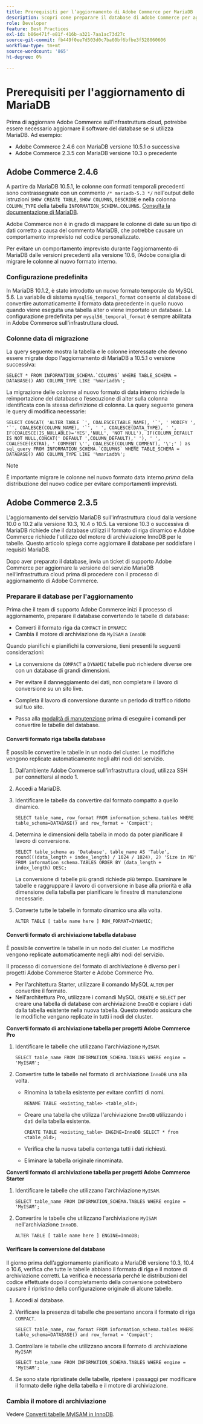 ```yaml
---
title: Prerequisiti per l’aggiornamento di Adobe Commerce per MariaDB
description: Scopri come preparare il database di Adobe Commerce per aggiornare MariaDB da una versione precedente.
role: Developer
feature: Best Practices
exl-id: b86e471f-e81f-416b-a321-7aa1ac73d27c
source-git-commit: fb449f0ee7d503d0c7ba60bf6bfbe3f528060606
workflow-type: tm+mt
source-wordcount: '865'
ht-degree: 0%

---
```



# Prerequisiti per l&#39;aggiornamento di MariaDB

Prima di aggiornare Adobe Commerce sull’infrastruttura cloud, potrebbe essere necessario aggiornare il software del database se si utilizza MariaDB. Ad esempio:

- Adobe Commerce 2.4.6 con MariaDB versione 10.5.1 o successiva
- Adobe Commerce 2.3.5 con MariaDB versione 10.3 o precedente

## Adobe Commerce 2.4.6

A partire da MariaDB 10.5.1, le colonne con formati temporali precedenti sono contrassegnate con un commento `/* mariadb-5.3 */` nell&#39;output delle istruzioni `SHOW CREATE TABLE`, `SHOW COLUMNS`, `DESCRIBE` e nella colonna `COLUMN_TYPE` della tabella `INFORMATION_SCHEMA.COLUMNS`. [Consulta la documentazione di MariaDB](https://mariadb.com/kb/en/datetime/#internal-format).

Adobe Commerce non è in grado di mappare le colonne di date su un tipo di dati corretto a causa del commento MariaDB, che potrebbe causare un comportamento imprevisto nel codice personalizzato.

Per evitare un comportamento imprevisto durante l’aggiornamento di MariaDB dalle versioni precedenti alla versione 10.6, l’Adobe consiglia di migrare le colonne al nuovo formato interno.

### Configurazione predefinita

In MariaDB 10.1.2, è stato introdotto un nuovo formato temporale da MySQL 5.6. La variabile di sistema `mysql56_temporal_format` consente al database di convertire automaticamente il formato data precedente in quello nuovo quando viene eseguita una tabella alter o viene importato un database. La configurazione predefinita per `mysql56_temporal_format` è sempre abilitata in Adobe Commerce sull&#39;infrastruttura cloud.

### Colonne data di migrazione

La query seguente mostra la tabella e le colonne interessate che devono essere migrate dopo l&#39;aggiornamento di MariaDB a 10.5.1 o versione successiva:

```mysql
SELECT * FROM INFORMATION_SCHEMA.`COLUMNS` WHERE TABLE_SCHEMA = DATABASE() AND COLUMN_TYPE LIKE '%mariadb%';
```

La migrazione delle colonne al nuovo formato di data interno richiede la reimportazione del database o l’esecuzione di alter sulla colonna identificata con la stessa definizione di colonna. La query seguente genera le query di modifica necessarie:

```mysql
SELECT CONCAT( 'ALTER TABLE `', COALESCE(TABLE_NAME), '`', ' MODIFY ', '`', COALESCE(COLUMN_NAME), '`', ' ', COALESCE(DATA_TYPE), ' ', IF(COALESCE(IS_NULLABLE)='YES','NULL', 'NOT NULL'), IF(COLUMN_DEFAULT IS NOT NULL,CONCAT(' DEFAULT ',COLUMN_DEFAULT),' '), ' ', COALESCE(EXTRA), ' COMMENT \'', COALESCE(COLUMN_COMMENT), '\';' ) as sql_query FROM INFORMATION_SCHEMA.`COLUMNS` WHERE TABLE_SCHEMA = DATABASE() AND COLUMN_TYPE LIKE '%mariadb%';
```

>[!NOTE]
>
>È importante migrare le colonne nel nuovo formato data interno _prima_ della distribuzione del nuovo codice per evitare comportamenti imprevisti.

## Adobe Commerce 2.3.5

L&#39;aggiornamento del servizio MariaDB sull&#39;infrastruttura cloud dalla versione 10.0 o 10.2 alla versione 10.3, 10.4 o 10.5. La versione 10.3 o successiva di MariaDB richiede che il database utilizzi il formato di riga dinamico e Adobe Commerce richiede l&#39;utilizzo del motore di archiviazione InnoDB per le tabelle. Questo articolo spiega come aggiornare il database per soddisfare i requisiti MariaDB.

Dopo aver preparato il database, invia un ticket di supporto Adobe Commerce per aggiornare la versione del servizio MariaDB nell’infrastruttura cloud prima di procedere con il processo di aggiornamento di Adobe Commerce.

### Preparare il database per l&#39;aggiornamento

Prima che il team di supporto Adobe Commerce inizi il processo di aggiornamento, preparare il database convertendo le tabelle di database:

- Converti il formato riga da `COMPACT` in `DYNAMIC`
- Cambia il motore di archiviazione da `MyISAM` a `InnoDB`

Quando pianifichi e pianifichi la conversione, tieni presenti le seguenti considerazioni:

- La conversione da `COMPACT` a `DYNAMIC` tabelle può richiedere diverse ore con un database di grandi dimensioni.

- Per evitare il danneggiamento dei dati, non completare il lavoro di conversione su un sito live.

- Completa il lavoro di conversione durante un periodo di traffico ridotto sul tuo sito.

- Passa alla [modalità di manutenzione](../../../installation/tutorials/maintenance-mode.md) prima di eseguire i comandi per convertire le tabelle del database.

#### Converti formato riga tabella database

È possibile convertire le tabelle in un nodo del cluster. Le modifiche vengono replicate automaticamente negli altri nodi del servizio.

1. Dall’ambiente Adobe Commerce sull’infrastruttura cloud, utilizza SSH per connettersi al nodo 1.

1. Accedi a MariaDB.

1. Identificare le tabelle da convertire dal formato compatto a quello dinamico.

   ```mysql
   SELECT table_name, row_format FROM information_schema.tables WHERE table_schema=DATABASE() and row_format = 'Compact';
   ```

1. Determina le dimensioni della tabella in modo da poter pianificare il lavoro di conversione.

   ```mysql
   SELECT table_schema as 'Database', table_name AS 'Table', round(((data_length + index_length) / 1024 / 1024), 2) 'Size in MB' FROM information_schema.TABLES ORDER BY (data_length + index_length) DESC;
   ```

   La conversione di tabelle più grandi richiede più tempo. Esaminare le tabelle e raggruppare il lavoro di conversione in base alla priorità e alla dimensione della tabella per pianificare le finestre di manutenzione necessarie.

1. Converte tutte le tabelle in formato dinamico una alla volta.

   ```mysql
   ALTER TABLE [ table name here ] ROW_FORMAT=DYNAMIC;
   ```

#### Converti formato di archiviazione tabella database

È possibile convertire le tabelle in un nodo del cluster. Le modifiche vengono replicate automaticamente negli altri nodi del servizio.

Il processo di conversione del formato di archiviazione è diverso per i progetti Adobe Commerce Starter e Adobe Commerce Pro.

- Per l&#39;architettura Starter, utilizzare il comando MySQL `ALTER` per convertire il formato.
- Nell&#39;architettura Pro, utilizzare i comandi MySQL `CREATE` e `SELECT` per creare una tabella di database con archiviazione `InnoDB` e copiare i dati dalla tabella esistente nella nuova tabella. Questo metodo assicura che le modifiche vengano replicate in tutti i nodi del cluster.

**Converti formato di archiviazione tabella per progetti Adobe Commerce Pro**

1. Identificare le tabelle che utilizzano l&#39;archiviazione `MyISAM`.

   ```mysql
   SELECT table_name FROM INFORMATION_SCHEMA.TABLES WHERE engine = 'MyISAM';
   ```

1. Convertire tutte le tabelle nel formato di archiviazione `InnoDB` una alla volta.

   - Rinomina la tabella esistente per evitare conflitti di nomi.

     ```mysql
     RENAME TABLE <existing_table> <table_old>;
     ```

   - Creare una tabella che utilizza l&#39;archiviazione `InnoDB` utilizzando i dati della tabella esistente.

     ```mysql
     CREATE TABLE <existing_table> ENGINE=InnoDB SELECT * from <table_old>;
     ```

   - Verifica che la nuova tabella contenga tutti i dati richiesti.

   - Eliminare la tabella originale rinominata.


**Converti formato di archiviazione tabella per progetti Adobe Commerce Starter**

1. Identificare le tabelle che utilizzano l&#39;archiviazione `MyISAM`.

   ```mysql
   SELECT table_name FROM INFORMATION_SCHEMA.TABLES WHERE engine = 'MyISAM';
   ```

1. Convertire le tabelle che utilizzano l&#39;archiviazione `MyISAM` nell&#39;archiviazione `InnoDB`.

   ```mysql
   ALTER TABLE [ table name here ] ENGINE=InnoDB;
   ```

#### Verificare la conversione del database

Il giorno prima dell’aggiornamento pianificato a MariaDB versione 10.3, 10.4 o 10.6, verifica che tutte le tabelle abbiano il formato di riga e il motore di archiviazione corretti. La verifica è necessaria perché le distribuzioni del codice effettuate dopo il completamento della conversione potrebbero causare il ripristino della configurazione originale di alcune tabelle.

1. Accedi al database.

1. Verificare la presenza di tabelle che presentano ancora il formato di riga `COMPACT`.

   ```mysql
   SELECT table_name, row_format FROM information_schema.tables WHERE table_schema=DATABASE() and row_format = 'Compact';
   ```

1. Controllare le tabelle che utilizzano ancora il formato di archiviazione `MyISAM`

   ```mysql
   SELECT table_name FROM INFORMATION_SCHEMA.TABLES WHERE engine = 'MyISAM';
   ```

1. Se sono state ripristinate delle tabelle, ripetere i passaggi per modificare il formato delle righe della tabella e il motore di archiviazione.

### Cambia il motore di archiviazione

Vedere [Converti tabelle MyISAM in InnoDB](../planning/database-on-cloud.md).
